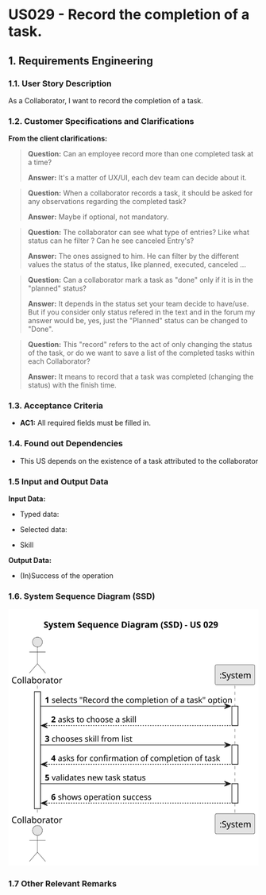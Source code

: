 # US029 - Record the completion of a task.


## 1. Requirements Engineering

### 1.1. User Story Description

As a Collaborator, I want to record the completion of a task.

### 1.2. Customer Specifications and Clarifications

**From the client clarifications:**

> **Question:** Can an employee record more than one completed task at a time?
>
> **Answer:** It's a matter of UX/UI, each dev team can decide about it.

> **Question:** When a collaborator records a task, it should be asked for any observations regarding the completed task?
>
> **Answer:** Maybe if optional, not mandatory.

> **Question:** The collaborator can see what type of entries? Like what status can he filter ? Can he see canceled Entry's?
>
> **Answer:** The ones assigned to him.  He can filter by the different values the status of the status, like planned, executed, canceled ...

> **Question:** Can a collaborator mark a task as "done" only if it is in the "planned" status?
>
> **Answer:** It depends in the status set your team decide to have/use. But if you consider only status refered in the text and in the forum my answer would be, yes, just the "Planned" status can be changed to "Done".

> **Question:** This "record" refers to the act of only changing the status of the task, or do we want to save a list of the completed tasks within each Collaborator?
>
> **Answer:** It means to record that a task was completed (changing the status) with the finish time.


### 1.3. Acceptance Criteria

* **AC1:** All required fields must be filled in.

### 1.4. Found out Dependencies

* This US depends on the existence of a task attributed to the collaborator

### 1.5 Input and Output Data

**Input Data:**

* Typed data:

* Selected data:
 * Skill
 
**Output Data:**

* (In)Success of the operation

### 1.6. System Sequence Diagram (SSD)

![System Sequence Diagram - Alternative One](svg/us029-system-sequence-diagram.svg)

### 1.7 Other Relevant Remarks
